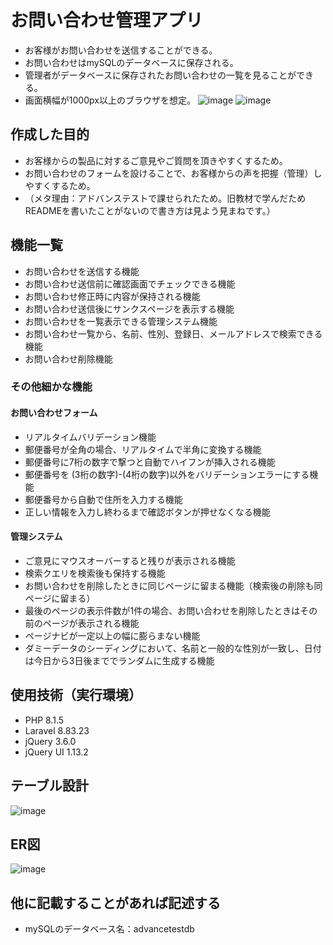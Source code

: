 # お問い合わせ管理アプリ
- お客様がお問い合わせを送信することができる。
- お問い合わせはmySQLのデータベースに保存される。
- 管理者がデータベースに保存されたお問い合わせの一覧を見ることができる。
- 画面横幅が1000px以上のブラウザを想定。
![image](https://user-images.githubusercontent.com/104754786/182795448-fd00e192-6fe7-4fab-85f9-94ee3612579e.png)
![image](https://user-images.githubusercontent.com/104754786/182795702-7e5cb0af-5949-4bdc-83b3-26b85f39ce5b.png)


## 作成した目的
- お客様からの製品に対するご意見やご質問を頂きやすくするため。
- お問い合わせのフォームを設けることで、お客様からの声を把握（管理）しやすくするため。
- （メタ理由：アドバンステストで課せられたため。旧教材で学んだためREADMEを書いたことがないので書き方は見よう見まねです。）


## 機能一覧
- お問い合わせを送信する機能
- お問い合わせ送信前に確認画面でチェックできる機能
- お問い合わせ修正時に内容が保持される機能
- お問い合わせ送信後にサンクスページを表示する機能
- お問い合わせを一覧表示できる管理システム機能
- お問い合わせ一覧から、名前、性別、登録日、メールアドレスで検索できる機能
- お問い合わせ削除機能

### その他細かな機能
#### お問い合わせフォーム
- リアルタイムバリデーション機能
- 郵便番号が全角の場合、リアルタイムで半角に変換する機能
- 郵便番号に7桁の数字で撃つと自動でハイフンが挿入される機能
- 郵便番号を (3桁の数字)-(4桁の数字)以外をバリデーションエラーにする機能
- 郵便番号から自動で住所を入力する機能
- 正しい情報を入力し終わるまで確認ボタンが押せなくなる機能
#### 管理システム
- ご意見にマウスオーバーすると残りが表示される機能
- 検索クエリを検索後も保持する機能
- お問い合わせを削除したときに同じページに留まる機能（検索後の削除も同ページに留まる）
- 最後のページの表示件数が1件の場合、お問い合わせを削除したときはその前のページが表示される機能
- ページナビが一定以上の幅に膨らまない機能
- ダミーデータのシーディングにおいて、名前と一般的な性別が一致し、日付は今日から3日後まででランダムに生成する機能


## 使用技術（実行環境）
- PHP  8.1.5
- Laravel  8.83.23
- jQuery  3.6.0
- jQuery UI  1.13.2


## テーブル設計
![image](https://user-images.githubusercontent.com/104754786/182804950-be87393e-de5a-4f74-bd94-f0fd37c16e5f.png)


## ER図
![image](https://user-images.githubusercontent.com/104754786/182805942-5d49ad36-c295-486e-84f9-63c0b66a1bc5.png)


## 他に記載することがあれば記述する
- mySQLのデータベース名：advancetestdb
